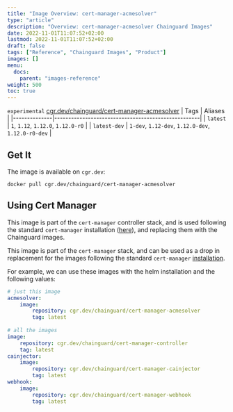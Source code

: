 ```yaml
---
title: "Image Overview: cert-manager-acmesolver"
type: "article"
description: "Overview: cert-manager-acmesolver Chainguard Images"
date: 2022-11-01T11:07:52+02:00
lastmod: 2022-11-01T11:07:52+02:00
draft: false
tags: ["Reference", "Chainguard Images", "Product"]
images: []
menu:
  docs:
    parent: "images-reference"
weight: 500
toc: true
---
```


`experimental` [cgr.dev/chainguard/cert-manager-acmesolver](https://github.com/chainguard-images/images/tree/main/images/cert-manager-acmesolver)
| Tags         | Aliases                                            |
|--------------|----------------------------------------------------|
| `latest`     | `1`, `1.12`, `1.12.0`, `1.12.0-r0`                 |
| `latest-dev` | `1-dev`, `1.12-dev`, `1.12.0-dev`, `1.12.0-r0-dev` |



## Get It

The image is available on `cgr.dev`:

```
docker pull cgr.dev/chainguard/cert-manager-acmesolver
```

## Using Cert Manager

This image is part of the `cert-manager` controller stack, and is used following the standard `cert-manager` installation ([here](https://cert-manager.io/docs/installation/)), and replacing them with the Chainguard images.

This image is part of the `cert-manager` stack, and can be used as a drop in replacement for the images following the standard `cert-manager` [installation](https://cert-manager.io/docs/installation/).

For example, we can use these images with the helm installation and the following values:

```yaml
# just this image
acmesolver:
    image:
        repository: cgr.dev/chainguard/cert-manager-acmesolver
        tag: latest
        
# all the images
image:
    repository: cgr.dev/chainguard/cert-manager-controller
    tag: latest
cainjector:
    image:
        repository: cgr.dev/chainguard/cert-manager-cainjector
        tag: latest
webhook:
    image:
        repository: cgr.dev/chainguard/cert-manager-webhook
        tag: latest
```

